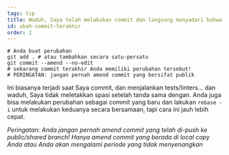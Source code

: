 ```yaml
---
tags: tip
title: Waduh, Saya telah melakukan commit dan langsung menyadari bahwa Saya perlu menambahkan sesuatu!
id: ubah-commit-terakhir
order: 2
---
```


```git
# Anda buat perubahan
git add . # atau tambahkan secara satu-persatu
git commit --amend --no-edit
# sekarang commit terakhir Anda memiliki perubahan tersebut!
# PERINGATAN: jangan pernah amend commit yang bersifat publik
```

Ini biasanya terjadi saat Saya commit, dan menjalankan tests/linters... dan waduh, Saya tidak meletakkan spasi setelah tanda sama dengan. Anda juga bisa melakukan perubahan sebagai commit yang baru dan lakukan `rebase -i` untuk melakukan keduanya secara bersamaan, tapi cara ini jauh lebih cepat.

*Peringatan: Anda jangan pernah amend commit yang telah di-push ke public/shared branch! Hanya amend commit yang berada di local copy Anda atau Anda akan mengalami periode yang tidak menyenangkan*
